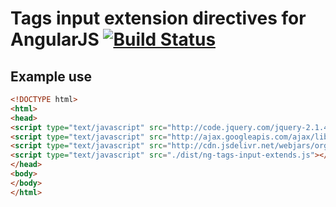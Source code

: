 # Tags input extension directives for AngularJS [![Build Status](https://travis-ci.org/stonexx/ngTagsInput-extends.svg?branch=master)](https://travis-ci.org/stonexx/ngTagsInput-extends)

## Example use

```html
<!DOCTYPE html>
<html>
<head>
<script type="text/javascript" src="http://code.jquery.com/jquery-2.1.4.js"></script>
<script type="text/javascript" src="http://ajax.googleapis.com/ajax/libs/angularjs/1.4.5/angular.js"></script>
<script type="text/javascript" src="http://cdn.jsdelivr.net/webjars/org.webjars.npm/ng-tags-input/3.0.0/build/ng-tags-input.js"></script>
<script type="text/javascript" src="./dist/ng-tags-input-extends.js"></script>
</head>
<body>
</body>
</html>
```
